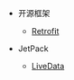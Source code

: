 * 开源框架
    * [Retrofit](/android/opensource/retrofit.md)

* JetPack
    * [LiveData](/android/jetpack/livedata.md)